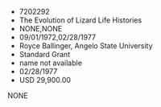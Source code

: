 * 7202292
* The Evolution of Lizard Life Histories
* NONE,NONE
* 09/01/1972,02/28/1977
* Royce Ballinger, Angelo State University
* Standard Grant
* name not available
* 02/28/1977
* USD 29,900.00

NONE
